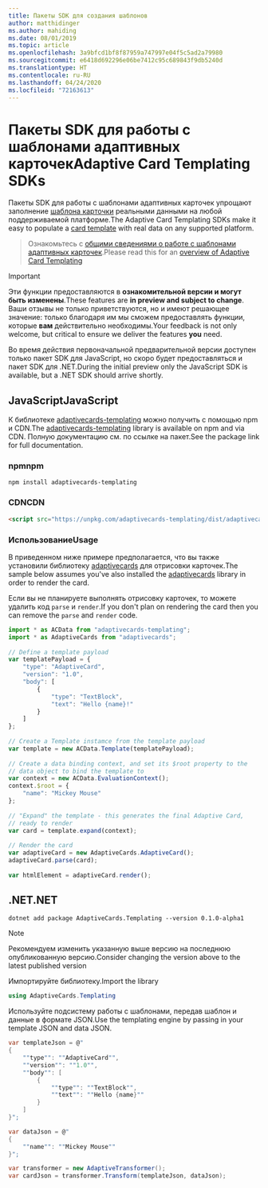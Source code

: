 ```yaml
---
title: Пакеты SDK для создания шаблонов
author: matthidinger
ms.author: mahiding
ms.date: 08/01/2019
ms.topic: article
ms.openlocfilehash: 3a9bfcd1bf8f87959a747997e04f5c5ad2a79980
ms.sourcegitcommit: e6418d692296e06be7412c95c689843f9db5240d
ms.translationtype: HT
ms.contentlocale: ru-RU
ms.lasthandoff: 04/24/2020
ms.locfileid: "72163613"
---
```

# <a name="adaptive-card-templating-sdks"></a><span data-ttu-id="34aff-102">Пакеты SDK для работы с шаблонами адаптивных карточек</span><span class="sxs-lookup"><span data-stu-id="34aff-102">Adaptive Card Templating SDKs</span></span>

<span data-ttu-id="34aff-103">Пакеты SDK для работы с шаблонами адаптивных карточек упрощают заполнение [шаблона карточки](language.md) реальными данными на любой поддерживаемой платформе.</span><span class="sxs-lookup"><span data-stu-id="34aff-103">The Adaptive Card Templating SDKs make it easy to populate a [card template](language.md) with real data on any supported platform.</span></span>

> <span data-ttu-id="34aff-104">Ознакомьтесь с [общими сведениями о работе с шаблонами адаптивных карточек](index.md).</span><span class="sxs-lookup"><span data-stu-id="34aff-104">Please read this for an [overview of Adaptive Card Templating](index.md)</span></span>

> [!IMPORTANT] 
> 
> <span data-ttu-id="34aff-105">Эти функции предоставляются в **ознакомительной версии и могут быть изменены**.</span><span class="sxs-lookup"><span data-stu-id="34aff-105">These features are **in preview and subject to change**.</span></span> <span data-ttu-id="34aff-106">Ваши отзывы не только приветствуются, но и имеют решающее значение: только благодаря им мы сможем предоставлять функции, которые **вам** действительно необходимы.</span><span class="sxs-lookup"><span data-stu-id="34aff-106">Your feedback is not only welcome, but  critical to ensure we deliver the features **you** need.</span></span>
> 
> <span data-ttu-id="34aff-107">Во время действия первоначальной предварительной версии доступен только пакет SDK для JavaScript, но скоро будет предоставляться и пакет SDK для .NET.</span><span class="sxs-lookup"><span data-stu-id="34aff-107">During the initial preview only the JavaScript SDK is available, but a .NET SDK should arrive shortly.</span></span>

## <a name="javascript"></a><span data-ttu-id="34aff-108">JavaScript</span><span class="sxs-lookup"><span data-stu-id="34aff-108">JavaScript</span></span>

<span data-ttu-id="34aff-109">К библиотеке [adaptivecards-templating](https://www.npmjs.com/package/adaptivecards-templating) можно получить с помощью npm и CDN.</span><span class="sxs-lookup"><span data-stu-id="34aff-109">The [adaptivecards-templating](https://www.npmjs.com/package/adaptivecards-templating) library is available on npm and via CDN.</span></span> <span data-ttu-id="34aff-110">Полную документацию см. по ссылке на пакет.</span><span class="sxs-lookup"><span data-stu-id="34aff-110">See the package link for full documentation.</span></span>

### <a name="npm"></a><span data-ttu-id="34aff-111">npm</span><span class="sxs-lookup"><span data-stu-id="34aff-111">npm</span></span>

```console
npm install adaptivecards-templating
```

### <a name="cdn"></a><span data-ttu-id="34aff-112">CDN</span><span class="sxs-lookup"><span data-stu-id="34aff-112">CDN</span></span>

```html
<script src="https://unpkg.com/adaptivecards-templating/dist/adaptivecards-templating.min.js"></script>
``` 

### <a name="usage"></a><span data-ttu-id="34aff-113">Использование</span><span class="sxs-lookup"><span data-stu-id="34aff-113">Usage</span></span>

<span data-ttu-id="34aff-114">В приведенном ниже примере предполагается, что вы также установили библиотеку [adaptivecards](https://www.npmjs.com/package/adaptivecards) для отрисовки карточек.</span><span class="sxs-lookup"><span data-stu-id="34aff-114">The sample below assumes you've also installed the [adaptivecards](https://www.npmjs.com/package/adaptivecards) library in order to render the card.</span></span> 

<span data-ttu-id="34aff-115">Если вы не планируете выполнять отрисовку карточек, то можете удалить код `parse` и `render`.</span><span class="sxs-lookup"><span data-stu-id="34aff-115">If you don't plan on rendering the card then you can remove the `parse` and `render` code.</span></span> 

```js
import * as ACData from "adaptivecards-templating";
import * as AdaptiveCards from "adaptivecards";
 
// Define a template payload
var templatePayload = {
    "type": "AdaptiveCard",
    "version": "1.0",
    "body": [
        {
            "type": "TextBlock",
            "text": "Hello {name}!"
        }
    ]
};
 
// Create a Template instamce from the template payload
var template = new ACData.Template(templatePayload);
 
// Create a data binding context, and set its $root property to the
// data object to bind the template to
var context = new ACData.EvaluationContext();
context.$root = {
    "name": "Mickey Mouse"
};
 
// "Expand" the template - this generates the final Adaptive Card,
// ready to render
var card = template.expand(context);
 
// Render the card
var adaptiveCard = new AdaptiveCards.AdaptiveCard();
adaptiveCard.parse(card);
 
var htmlElement = adaptiveCard.render();
```

## <a name="net"></a><span data-ttu-id="34aff-116">.NET</span><span class="sxs-lookup"><span data-stu-id="34aff-116">.NET</span></span> 

```console
dotnet add package AdaptiveCards.Templating --version 0.1.0-alpha1
```

> [!NOTE]
>
> <span data-ttu-id="34aff-117">Рекомендуем изменить указанную выше версию на последнюю опубликованную версию.</span><span class="sxs-lookup"><span data-stu-id="34aff-117">Consider changing the version above to the latest published version</span></span>

<span data-ttu-id="34aff-118">Импортируйте библиотеку.</span><span class="sxs-lookup"><span data-stu-id="34aff-118">Import the library</span></span> 

```cs
using AdaptiveCards.Templating
```

<span data-ttu-id="34aff-119">Используйте подсистему работы с шаблонами, передав шаблон и данные в формате JSON.</span><span class="sxs-lookup"><span data-stu-id="34aff-119">Use the templating engine by passing in your template JSON and data JSON.</span></span>

```cs
var templateJson = @"
{
    ""type"": ""AdaptiveCard"",
    ""version"": ""1.0"",
    ""body"": [
        {
            ""type"": ""TextBlock"",
            ""text"": ""Hello {name}""
        }
    ]
}";

var dataJson = @"
{
    ""name"": ""Mickey Mouse""
}";

var transformer = new AdaptiveTransformer();
var cardJson = transformer.Transform(templateJson, dataJson);
```
